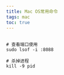 ```yaml
---
title: Mac OS常用命令
tags: mac
toc: true
---
```



```

# 查看端口使用
sudo lsof -i :8088

# 杀掉进程
kill -9 pid


```
